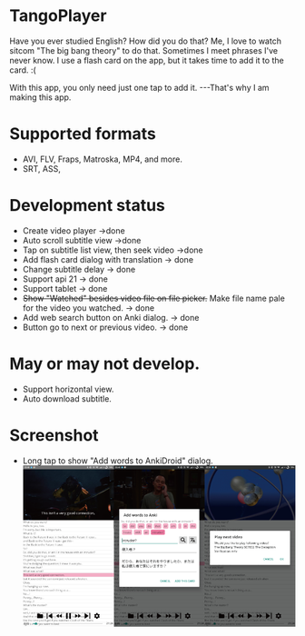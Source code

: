 # TangoPlayer
Have you ever studied English?
How did you do that?
Me, I love to watch sitcom "The big bang theory" to do that.
Sometimes I meet phrases I've never know.
I use a flash card on the app, but it takes time to add it to the card. :(

With this app, you only need just one tap to add it.
---That's why I am making this app.


# Supported formats
- AVI, FLV, Fraps, Matroska, MP4, and more.
- SRT, ASS, 

# Development status
- Create video player ->done
- Auto scroll subtitle view ->done
- Tap on subtitle list view, then seek video ->done
- Add flash card dialog with translation -> done
- Change subtitle delay -> done
- Support api 21 -> done
- Support tablet -> done
- ~~Show "Watched" besides video file on file picker.~~  Make file name pale for the video you watched. -> done
- Add web search button on Anki dialog. -> done
- Button go to next or previous video. -> done

# May or may not develop.
- Support horizontal view.
- Auto download subtitle.

# Screenshot
- Long tap to show "Add words to AnkiDroid" dialog.
![Screeenshots](/screenshots.png)
